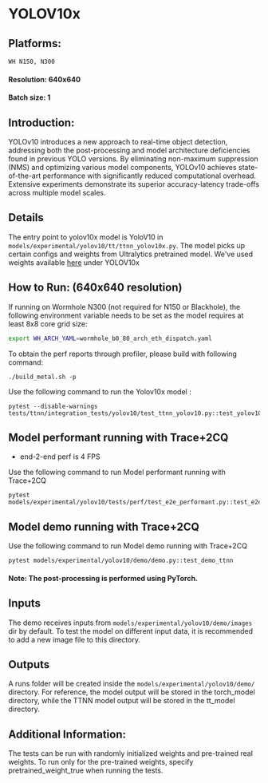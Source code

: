 # YOLOV10x

## Platforms:
    WH N150, N300

#### Resolution: 640x640
#### Batch size: 1

## Introduction:
YOLOv10 introduces a new approach to real-time object detection, addressing both the post-processing and model architecture deficiencies found in previous YOLO versions. By eliminating non-maximum suppression (NMS) and optimizing various model components, YOLOv10 achieves state-of-the-art performance with significantly reduced computational overhead. Extensive experiments demonstrate its superior accuracy-latency trade-offs across multiple model scales.

## Details
The entry point to yolov10x model is YoloV10 in `models/experimental/yolov10/tt/ttnn_yolov10x.py`. The
model picks up certain configs and weights from Ultralytics pretrained model. We've used weights available [here](https://docs.ultralytics.com/models/yolov10/#performance) under YOLOV10x

## How to Run: (640x640 resolution)
If running on Wormhole N300 (not required for N150 or Blackhole), the following environment variable needs to be set as the model requires at least 8x8 core grid size:
```sh
export WH_ARCH_YAML=wormhole_b0_80_arch_eth_dispatch.yaml
```
To obtain the perf reports through profiler, please build with following command:
```
./build_metal.sh -p
```

Use the following command to run the Yolov10x model :

```
pytest --disable-warnings tests/ttnn/integration_tests/yolov10/test_ttnn_yolov10.py::test_yolov10x
```

## Model performant running with Trace+2CQ
- end-2-end perf is 4 FPS <br>

Use the following command to run Model performant running with Trace+2CQ

```
pytest models/experimental/yolov10/tests/perf/test_e2e_performant.py::test_e2e_performant
```

## Model demo running with Trace+2CQ

Use the following command to run Model demo running with Trace+2CQ

```
pytest models/experimental/yolov10/demo/demo.py::test_demo_ttnn
```

#### Note: The post-processing is performed using PyTorch.

## Inputs
The demo receives inputs from `models/experimental/yolov10/demo/images` dir by default. To test the model on different input data, it is recommended to add a new image file to this directory.
## Outputs
A runs folder will be created inside the `models/experimental/yolov10/demo/` directory. For reference, the model output will be stored in the torch_model directory, while the TTNN model output will be stored in the tt_model directory.

## Additional Information:
The tests can be run with  randomly initialized weights and pre-trained real weights.  To run only for the pre-trained weights, specify pretrained_weight_true when running the tests.
